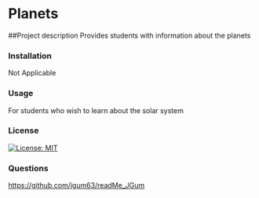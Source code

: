 # Planets
  
  ##Project description
  Provides students with information about the planets
  
  ### Installation
  Not Applicable

  ### Usage
  For students who wish to learn about the solar system

  ### License
  [![License: MIT](https://img.shields.io/badge/License-MIT-yellow.svg)](https://opensource.org/licenses/MIT)

  ### Questions
  https://github.com/jgum63/readMe_JGum
  